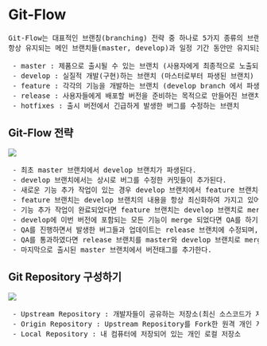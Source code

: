 # Git-Flow
<pre>
Git-Flow는 대표적인 브랜칭(branching) 전략 중 하나로 5가지 종류의 브랜치가 존재한다.
항상 유지되는 메인 브랜치들(master, develop)과 일정 기간 동안만 유지되는 보조 브랜치들(feature, release, hotfix)이 있다.

 - master : 제품으로 출시될 수 있는 브랜치 (사용자에게 최종적으로 노출되는 버전을 가짐)
 - develop : 실질적 개발(구현)하는 브랜치 (마스터로부터 파생된 브랜치)
 - feature : 각각의 기능을 개발하는 브랜치 (develop branch 에서 파생하여 작업)
 - release : 사용자들에게 배포할 버전을 준비하는 목적으로 만들어진 브랜치
 - hotfixes : 출시 버전에서 긴급하게 발생한 버그를 수정하는 브랜치
</pre>
## Git-Flow 전략
<pre>
<img src="https://github.com/RyuKyeongWoo/TIL/blob/main/Git/img/gitFlow.PNG">

 - 최초 master 브랜치에서 develop 브랜치가 파생된다.
 - develop 브랜치에서는 상시로 버그를 수정한 커밋들이 추가된다.
 - 새로운 기능 추가 작업이 있는 경우 develop 브랜치에서 feature 브랜치를 생성한다.
 - feature 브랜치는 develop 브랜치의 내용을 항상 최신화하여 가지고 있어야 한다.
 - 기능 추가 작업이 완료되었다면 feature 브랜치는 develop 브랜치로 merge 된다.
 - develop에 이번 버전에 포함되는 모든 기능이 merge 되었다면 QA를 하기 위해 develop 브랜치에서부터 release 브랜치를 생성한다.
 - QA를 진행하면서 발생한 버그들과 업데이트는 release 브랜치에 수정되며, develop 브랜치에 바로바로 merge를 통해 동기화를 한다.
 - QA를 통과하였다면 release 브랜치를 master와 develop 브랜치로 merge 한다.
 - 마지막으로 출시된 master 브랜치에서 버전태그를 추가한다.
</pre>

## Git Repository 구성하기
<pre>
<img src="https://github.com/RyuKyeongWoo/TIL/blob/main/Git/img/RepositoryConfiguration.PNG">

 - Upstream Repository : 개발자들이 공유하는 저장소(최신 소스코드가 저장되어 있는 원격 저장소)
 - Origin Repository : Upstream Repository를 Fork한 원격 개인 저장소
 - Local Repository : 내 컴퓨터에 저장되어 있는 개인 로컬 저장소
</pre>



